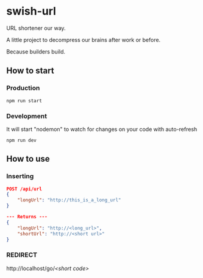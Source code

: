 # swish-url
URL shortener our way.

A little project to decompress our brains after work or before. 

Because builders build. 

## How to start
### Production
```shell
npm run start
```
### Development
It will start "nodemon" to watch for changes on your code with auto-refresh
```shell
npm run dev
```

## How to use
### Inserting

```json
POST /api/url
{
    "longUrl": "http://this_is_a_long_url"
}

--- Returns ---
{
    "longUrl": "http://<long_url>",
    "shortUrl": "http://<short url>"
}
```

### REDIRECT
http://localhost/go/_\<short code\>_



